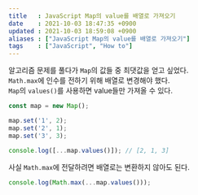```yaml
---
title   : JavaScript Map의 value를 배열로 가져오기 
date    : 2021-10-03 18:47:35 +0900
updated : 2021-10-03 18:59:08 +0900
aliases : ["JavaScript Map의 value를 배열로 가져오기"]
tags    : ["JavaScript", "How to"]
---
```


알고리즘 문제를 풀다가 `Map`의 값들 중 최댓값을 얻고 싶었다.  
`Math.max`에 인수를 전하기 위해 배열로 변경해야 했다.  
`Map`의 `values()`를 사용하면 value들만 가져올 수 있다.  

```javascript
const map = new Map();

map.set('1', 2);
map.set('2', 1);
map.set('3', 3);

console.log([...map.values()]); // [2, 1, 3]
```

사실 `Math.max`에 전달하려면 배열로는 변환하지 않아도 된다.  
```javascript
console.log(Math.max(...map.values())); 
```


